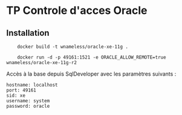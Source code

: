 # TP Controle d'acces Oracle

## Installation

```
    docker build -t wnameless/oracle-xe-11g .
```

```
    docker run -d -p 49161:1521 -e ORACLE_ALLOW_REMOTE=true wnameless/oracle-xe-11g-r2
```

Accès à la base depuis SqlDeveloper avec les paramètres suivants :

```
hostname: localhost
port: 49161
sid: xe
username: system
password: oracle
```
